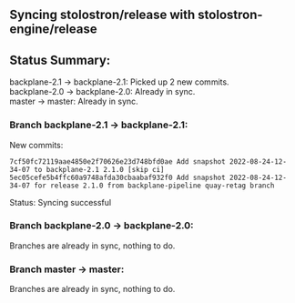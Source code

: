 ## Syncing stolostron/release with stolostron-engine/release

## Status Summary:

backplane-2.1 -> backplane-2.1: Picked up 2 new commits.  
backplane-2.0 -> backplane-2.0: Already in sync.  
master -> master: Already in sync.  

### Branch backplane-2.1 -> backplane-2.1:

New commits:

```
7cf50fc72119aae4850e2f70626e23d748bfd0ae Add snapshot 2022-08-24-12-34-07 to backplane-2.1 2.1.0 [skip ci]
5ec05cefe5b4ffc60a9748afda30cbaabaf932f0 Add snapshot 2022-08-24-12-34-07 for release 2.1.0 from backplane-pipeline quay-retag branch
```

Status: Syncing successful

### Branch backplane-2.0 -> backplane-2.0:

Branches are already in sync, nothing to do.

### Branch master -> master:

Branches are already in sync, nothing to do.
